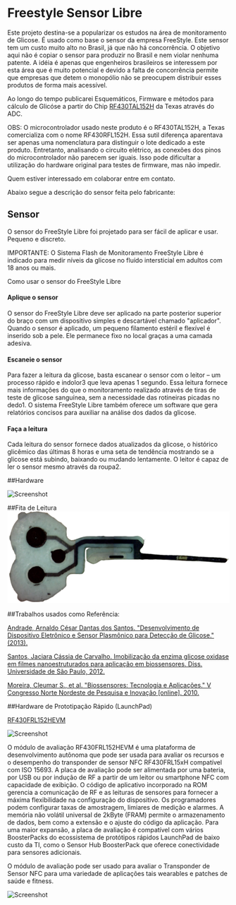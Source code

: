 # Freestyle Sensor Libre

Este projeto destina-se a popularizar os estudos na área de monitoramento de Glicose. É usado como base o sensor da empresa FreeStyle. Este sensor tem um custo muito alto no Brasil, já que não há concorrência.
O objetivo aqui não é copiar o sensor para produzir no Brasil e nem violar nenhuma patente. A idéia é apenas que engenheiros brasileiros se interessem por esta área que é muito potencial e devido a falta de concorrência permite que empresas que detem o monopólio não se preocupem distribuir esses produtos de forma mais acessível.

Ao longo do tempo publicarei Esquemáticos, Firmware e métodos para cálculo de Glicóse a partir do Chip [RF430TAL152H](http://www.ti.com/product/RF430FRL152H/technicaldocuments) da Texas através do ADC.

OBS: O microcontrolador usado neste produto é o RF430TAL152H, a Texas comercializa com o nome RF430RFL152H. Essa sutil diferença aparentava ser apenas uma nomenclatura para distinguir o lote dedicado a este produto. Entretanto, analisando o circuito elétrico, as conexões dos pinos do microcontrolador não parecem ser iguais. Isso pode dificultar a utilização do hardware original para testes de firmware, mas não impedir.


Quem estiver interessado em colaborar entre em contato.

Abaixo segue a descrição do sensor feita pelo fabricante:

## Sensor

O sensor do FreeStyle Libre foi projetado para ser fácil de aplicar e usar. Pequeno e discreto.

IMPORTANTE: O Sistema Flash de Monitoramento FreeStyle Libre é indicado para medir níveis da glicose no fluído intersticial em adultos com 18 anos ou mais.

Como usar o sensor do FreeStyle Libre

#### Aplique o sensor
O sensor do FreeStyle Libre deve ser aplicado na parte posterior superior do braço com um dispositivo simples e descartável chamado "aplicador". Quando o sensor é aplicado, um pequeno filamento estéril e flexível é inserido sob a pele. Ele permanece fixo no local graças a uma camada adesiva.

#### Escaneie o sensor
Para fazer a leitura da glicose, basta escanear o sensor com o leitor – um processo rápido e indolor3 que leva apenas 1 segundo. Essa leitura fornece mais informações do que o monitoramento realizado através de tiras de teste de glicose sanguínea, sem a necessidade das rotineiras picadas no dedo1. O sistema FreeStyle Libre também oferece um software que gera relatórios concisos para auxiliar na análise dos dados da glicose.

#### Faça a leitura
Cada leitura do sensor fornece dados atualizados da glicose, o histórico glicêmico das últimas 8 horas e uma seta de tendência mostrando se a glicose está subindo, baixando ou mudando lentamente. O leitor é capaz de ler o sensor mesmo através da roupa2.


##Hardware

![Screenshot](HW-FreestyleSensorLibre/draw_1116_1.png)

##Fita de Leitura
![Screenshot](HW-FreestyleSensorLibre/draw_1116-40.png)

##Trabalhos usados como Referência:

[Andrade, Arnaldo César Dantas dos Santos. "Desenvolvimento de Dispositivo Eletrônico e Sensor Plasmônico para Detecção de Glicose." (2013).](http://repositorio.ufpe.br/handle/123456789/12213)

[Santos, Jaciara Cássia de Carvalho. Imobilização da enzima glicose oxidase em filmes nanoestruturados para aplicação em biossensores. Diss. Universidade de São Paulo, 2012.](http://www.teses.usp.br/teses/disponiveis/76/76131/tde-11102012-163617/en.php)

[Moreira, Cleumar S., et al. "Biossensores: Tecnologia e Aplicações." V Congresso Norte Nordeste de Pesquisa e Inovação [online]. 2010.](http://www.biologia.seed.pr.gov.br/arquivos/File/biotecnologia/biosensores.pdf)

##Hardware de Prototipação Rápido (LaunchPad)

[RF430FRL152HEVM](http://www.ti.com/tool/RF430FRL152HEVM)

![Screenshot](http://www.ti.com/diagrams/med_rf430frl152hevm_rf430frl152hevm-1.jpg)

O módulo de avaliação RF430FRL152HEVM é uma plataforma de desenvolvimento autônoma que pode ser usada para avaliar os recursos e o desempenho do transponder de sensor NFC RF430FRL15xH compatível com ISO 15693. A placa de avaliação pode ser alimentada por uma bateria, por USB ou por indução de RF a partir de um leitor ou smartphone NFC com capacidade de exibição. O código de aplicativo incorporado na ROM gerencia a comunicação de RF e as leituras de sensores para fornecer a máxima flexibilidade na configuração do dispositivo. Os programadores podem configurar taxas de amostragem, limiares de medição e alarmes. A memória não volátil universal de 2kByte (FRAM) permite o armazenamento de dados, bem como a extensão e o ajuste do código da aplicação. Para uma maior expansão, a placa de avaliação é compatível com vários BoosterPacks do ecossistema de protótipos rápidos LaunchPad de baixo custo da TI, como o Sensor Hub BoosterPack que oferece conectividade para sensores adicionais.

O módulo de avaliação pode ser usado para avaliar o Transponder de Sensor NFC para uma variedade de aplicações tais wearables e patches de saúde e fitness.

![Screenshot](https://www.element14.com/community/dtss-images/uploads/devtool/diagram/large/9e1865ffe1909dbc011ffe36c0c5c85e.png)



